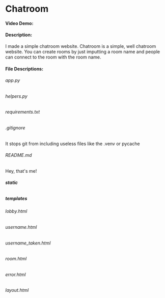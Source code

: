 # Chatroom
#### Video Demo:  <URL HERE>
#### Description:
  
  I made a simple chatroom website. 
  Chatroom is a simple, well chatroom website.
  You can create rooms by just imputting a room name and people can connect to the room with the room name.

#### File Descriptions:
  ###### app.py
  ###### helpers.py
  ###### requirements.txt
  
  
  ###### .gitignore
  It stops git from including useless files like the .venv or pycache
  
  ###### README.md
  Hey, that's me!
  
  ##### static
  ######
  
  ##### templates
  ###### lobby.html
  ###### username.html
  ###### username_taken.html
  ###### room.html
  ###### error.html
  ###### layout.html
 
